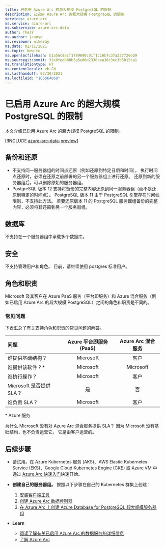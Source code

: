 ```yaml
---
title: 已启用 Azure Arc 的超大规模 PostgreSQL 的限制
description: 已启用 Azure Arc 的超大规模 PostgreSQL 的限制
services: azure-arc
ms.service: azure-arc
ms.subservice: azure-arc-data
author: TheJY
ms.author: jeanyd
ms.reviewer: mikeray
ms.date: 02/11/2021
ms.topic: how-to
ms.openlocfilehash: b1a56c8acf1789690c01f1c16b7c37a237720e39
ms.sourcegitcommit: 32e0fedb80b5a5ed0d2336cea18c3ec3b5015ca1
ms.translationtype: HT
ms.contentlocale: zh-CN
ms.lasthandoff: 03/30/2021
ms.locfileid: "105564868"
---
```

# <a name="limitations-of-azure-arc-enabled-postgresql-hyperscale"></a>已启用 Azure Arc 的超大规模 PostgreSQL 的限制

本文介绍已启用 Azure Arc 的超大规模 PostgreSQL 的限制。 

[!INCLUDE [azure-arc-data-preview](../../../includes/azure-arc-data-preview.md)]

## <a name="backup-and-restore"></a>备份和还原

- 不支持同一服务器组的时间点还原（例如还原到特定日期和时间）。 执行时间点还原时，必须在还原之前部署的另一个服务器组上进行还原。 还原到新的服务器组后，可以删除原始的服务器组。
- PostgreSQL 版本 12 支持将备份的完整内容还原到同一服务器组（而不是还原到特定的时间点）。 PostgreSQL 版本 11 由于 PostgreSQL 引擎存在时间线限制，不支持此方法。 若要还原版本 11 的 PostgreSQL 服务器组备份的完整内容，必须将其还原到另一个服务器组。


## <a name="databases"></a>数据库

不支持在一个服务器组中承载多个数据库。


## <a name="security"></a>安全

不支持管理用户和角色。 目前，请继续使用 postgres 标准用户。

## <a name="roles-and-responsibilities"></a>角色和职责

Microsoft 及其客户在 Azure PaaS 服务（平台即服务）和 Azure 混合服务（例如已启用 Azure Arc 的超大规模 PostgreSQL）之间的角色和职责是不同的。 

### <a name="frequently-asked-questions"></a>常见问题

下表汇总了有关支持角色和职责的常见问题的解答。

| 问题                      | Azure 平台即服务 (PaaS) | Azure Arc 混合服务 |
|:----------------------------------|:------------------------------------:|:---------------------------:|
| 谁提供基础结构？  | Microsoft                          | 客户                  |
| 谁提供该软件？*       | Microsoft                          | Microsoft                 |
| 谁执行操作？ | Microsoft                          | 客户                  |
| Microsoft 是否提供 SLA？      | 是                                | 否                        |
| 谁负责 SLA？ | Microsoft                          | 客户                  |

\* Azure 服务

为什么 Microsoft 没有对 Azure Arc 混合服务提供 SLA？ 因为 Microsoft 没有基础结构，也不负责运营它。 它是由客户运营的。

## <a name="next-steps"></a>后续步骤

- 请试用。在 Azure Kubernetes 服务 (AKS)、AWS Elastic Kubernetes Service (EKS)、Google Cloud Kubernetes Engine (GKE) 或 Azure VM 中通过 [Azure Arc 快速入门](https://azurearcjumpstart.io/azure_arc_jumpstart/azure_arc_data/)快速开始。 

- **创建自己的服务器组。** 按照以下步骤在自己的 Kubernetes 群集上创建： 
   1. [安装客户端工具](install-client-tools.md)
   2. [创建 Azure Arc 数据控制器](create-data-controller.md)
   3. [在 Azure Arc 上创建 Azure Database for PostgreSQL 超大规模服务器组](create-postgresql-hyperscale-server-group.md) 

- **Learn**
   - [阅读了解有关已启用 Azure Arc 的数据服务的详细信息](https://azure.microsoft.com/services/azure-arc/hybrid-data-services)
   - [了解 Azure Arc](https://aka.ms/azurearc)
